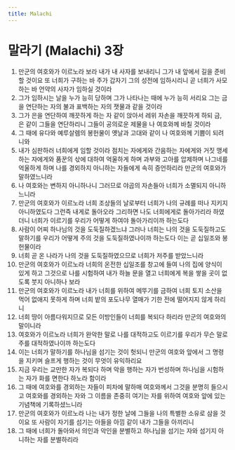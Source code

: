```yaml
---
title: Malachi
---
```


# 말라기 (Malachi) 3장
1. 만군의 여호와가 이르노라 보라 내가 내 사자를 보내리니 그가 내 앞에서 길을 준비할 것이요 또 너희가 구하는 바 주가 갑자기 그의 성전에 임하시리니 곧 너희가 사모하는 바 언약의 사자가 임하실 것이라
1. 그가 임하시는 날을 누가 능히 당하며 그가 나타나는 때에 누가 능히 서리요 그는 금을 연단하는 자의 불과 표백하는 자의 잿물과 같을 것이라
1. 그가 은을 연단하여 깨끗하게 하는 자 같이 앉아서 레위 자손을 깨끗하게 하되 금, 은 같이 그들을 연단하리니 그들이 공의로운 제물을 나 여호와께 바칠 것이라
1. 그 때에 유다와 예루살렘의 봉헌물이 옛날과 고대와 같이 나 여호와께 기쁨이 되려니와
1. 내가 심판하러 너희에게 임할 것이라 점치는 자에게와 간음하는 자에게와 거짓 맹세하는 자에게와 품꾼의 삯에 대하여 억울하게 하며 과부와 고아를 압제하며 나그네를 억울하게 하며 나를 경외하지 아니하는 자들에게 속히 증언하리라 만군의 여호와가 말하였느니라
1. 나 여호와는 변하지 아니하나니 그러므로 야곱의 자손들아 너희가 소멸되지 아니하느니라
1. 만군의 여호와가 이르노라 너희 조상들의 날로부터 너희가 나의 규례를 떠나 지키지 아니하였도다 그런즉 내게로 돌아오라 그리하면 나도 너희에게로 돌아가리라 하였더니 너희가 이르기를 우리가 어떻게 하여야 돌아가리이까 하는도다
1. 사람이 어찌 하나님의 것을 도둑질하겠느냐 그러나 너희는 나의 것을 도둑질하고도 말하기를 우리가 어떻게 주의 것을 도둑질하였나이까 하는도다 이는 곧 십일조와 봉헌물이라
1. 너희 곧 온 나라가 나의 것을 도둑질하였으므로 너희가 저주를 받았느니라
1. 만군의 여호와가 이르노라 너희의 온전한 십일조를 창고에 들여 나의 집에 양식이 있게 하고 그것으로 나를 시험하여 내가 하늘 문을 열고 너희에게 복을 쌓을 곳이 없도록 붓지 아니하나 보라
1. 만군의 여호와가 이르노라 내가 너희를 위하여 메뚜기를 금하여 너희 토지 소산을 먹어 없애지 못하게 하며 너희 밭의 포도나무 열매가 기한 전에 떨어지지 않게 하리니
1. 너희 땅이 아름다워지므로 모든 이방인들이 너희를 복되다 하리라 만군의 여호와의 말이니라
1. 여호와가 이르노라 너희가 완악한 말로 나를 대적하고도 이르기를 우리가 무슨 말로 주를 대적하였나이까 하는도다
1. 이는 너희가 말하기를 하나님을 섬기는 것이 헛되니 만군의 여호와 앞에서 그 명령을 지키며 슬프게 행하는 것이 무엇이 유익하리요
1. 지금 우리는 교만한 자가 복되다 하며 악을 행하는 자가 번성하며 하나님을 시험하는 자가 화를 면한다 하노라 함이라
1. 그 때에 여호와를 경외하는 자들이 피차에 말하매 여호와께서 그것을 분명히 들으시고 여호와를 경외하는 자와 그 이름을 존중히 여기는 자를 위하여 여호와 앞에 있는 기념책에 기록하셨느니라
1. 만군의 여호와가 이르노라 나는 내가 정한 날에 그들을 나의 특별한 소유로 삼을 것이요 또 사람이 자기를 섬기는 아들을 아낌 같이 내가 그들을 아끼리니
1. 그 때에 너희가 돌아와서 의인과 악인을 분별하고 하나님을 섬기는 자와 섬기지 아니하는 자를 분별하리라